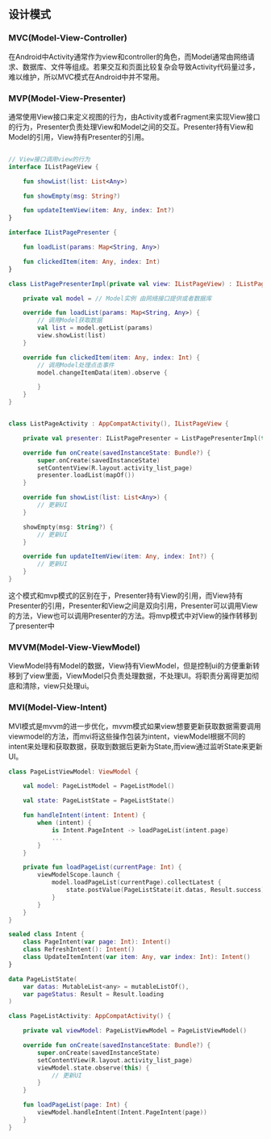 ## 设计模式
### MVC(Model-View-Controller)

在Android中Activity通常作为view和controller的角色，而Model通常由网络请求、数据库、文件等组成。若果交互和页面比较复杂会导致Activity代码量过多，难以维护，所以MVC模式在Android中并不常用。

### MVP(Model-View-Presenter)

通常使用View接口来定义视图的行为，由Activity或者Fragment来实现View接口的行为，Presenter负责处理View和Model之间的交互。Presenter持有View和Model的引用，View持有Presenter的引用。

```kotlin

// View接口调用view的行为
interface IListPageView {

    fun showList(list: List<Any>)

    fun showEmpty(msg: String?)

    fun updateItemView(item: Any, index: Int?)
}

interface IListPagePresenter {

    fun loadList(params: Map<String, Any>)

    fun clickedItem(item: Any, index: Int)
}

class ListPagePresenterImpl(private val view: IListPageView) : IListPagePresenter {

    private val model = // Model实例 由网络接口提供或者数据库

    override fun loadList(params: Map<String, Any>) {
        // 调用Model获取数据
        val list = model.getList(params)
        view.showList(list)
    }

    override fun clickedItem(item: Any, index: Int) {
        // 调用Model处理点击事件
        model.changeItemData(item).observe {

        }
    }
}


class ListPageActivity : AppCompatActivity(), IListPageView {

    private val presenter: IListPagePresenter = ListPagePresenterImpl(this)

    override fun onCreate(savedInstanceState: Bundle?) {
        super.onCreate(savedInstanceState)
        setContentView(R.layout.activity_list_page)
        presenter.loadList(mapOf())
    }

    override fun showList(list: List<Any>) {
        // 更新UI
    }

    showEmpty(msg: String?) {
        // 更新UI
    }

    override fun updateItemView(item: Any, index: Int?) {
        // 更新UI
    }
}

```

这个模式和mvp模式的区别在于，Presenter持有View的引用，而View持有Presenter的引用，Presenter和View之间是双向引用，Presenter可以调用View的方法，View也可以调用Presenter的方法。将mvp模式中对View的操作转移到了presenter中

### MVVM(Model-View-ViewModel)

ViewModel持有Model的数据，View持有ViewModel，但是控制ui的方便重新转移到了view里面，ViewModel只负责处理数据，不处理UI。将职责分离得更加彻底和清除，view只处理ui。

### MVI(Model-View-Intent)

MVI模式是mvvm的进一步优化，mvvm模式如果view想要更新获取数据需要调用viewmodel的方法，而mvi将这些操作包装为intent，viewModel根据不同的intent来处理和获取数据，获取到数据后更新为State,而view通过监听State来更新UI。

```kotlin
class PageListViewModel: ViewModel {

    val model: PageListModel = PageListModel()

    val state: PageListState = PageListState()

    fun handleIntent(intent: Intent) {
        when (intent) {
            is Intent.PageIntent -> loadPageList(intent.page)
            ...
        }
    }

    private fun loadPageList(currentPage: Int) {
        viewModelScope.launch {
            model.loadPageList(currentPage).collectLatest {
                state.postValue(PageListState(it.datas, Result.success))
            }
        }
    }
}

sealed class Intent {
    class PageIntent(var page: Int): Intent()
    class RefreshIntent(): Intent()
    class UpdateItemIntent(var item: Any, var index: Int): Intent()
}

data PageListState(
    var datas: MutableList<any> = mutableListOf(),
    var pageStatus: Result = Result.loading
)

class PageListActivity: AppCompatActivity() {

    private val viewModel: PageListViewModel = PageListViewModel()

    override fun onCreate(savedInstanceState: Bundle?) {
        super.onCreate(savedInstanceState)
        setContentView(R.layout.activity_list_page)
        viewModel.state.observe(this) {
            // 更新UI
        }
    }

    fun loadPageList(page: Int) {
        viewModel.handleIntent(Intent.PageIntent(page))
    }
}
```